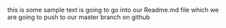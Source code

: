 this is some sample text is going to go into our Readme.md file which we are going to push to our master branch on github 
